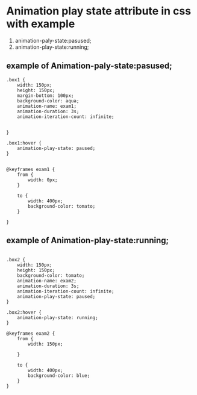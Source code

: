 # Animation play state attribute in css with example

1. animation-paly-state:pasused;
2. animation-play-state:running;

## example of Animation-paly-state:pasused;
```
.box1 {
    width: 150px;
    height: 150px;
    margin-bottom: 100px;
    background-color: aqua;
    animation-name: exam1;
    animation-duration: 3s;
    animation-iteration-count: infinite;


}

.box1:hover {
    animation-play-state: paused;
}


@keyframes exam1 {
    from {
        width: 0px;
    }

    to {
        width: 400px;
        background-color: tomato;
    }

}
```

## example of Animation-play-state:running;
```

.box2 {
    width: 150px;
    height: 150px;
    background-color: tomato;
    animation-name: exam2;
    animation-duration: 3s;
    animation-iteration-count: infinite;
    animation-play-state: paused;
}

.box2:hover {
    animation-play-state: running;
}

@keyframes exam2 {
    from {
        width: 150px;

    }

    to {
        width: 400px;
        background-color: blue;
    }
}
```